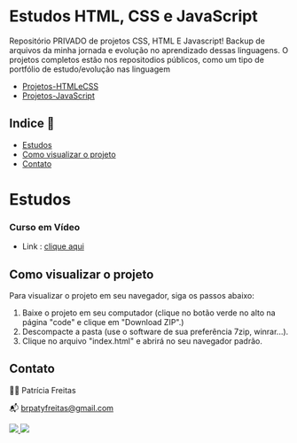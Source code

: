 # Estudos HTML, CSS e JavaScript

Repositório PRIVADO de projetos CSS, HTML E Javascript!
Backup de arquivos da minha jornada e evolução no aprendizado dessas linguagens.
O projetos completos estão nos repositodios públicos, como um tipo de portfólio de estudo/evolução nas linguagem

- [Projetos-HTMLeCSS](https://github.com/patyfreitasbr/projetos-HTMLeCSS)
- [Projetos-JavaScript](https://github.com/patyfreitasbr/projetos-JavaScript)

## Indice 🔗

- [Estudos](#estudos)
- [Como visualizar o projeto](#Como-visualizar-o-projeto)
- [Contato](#contato)

# Estudos

### Curso em Vídeo

- Link : [clique aqui]()

## Como visualizar o projeto

Para visualizar o projeto em seu navegador, siga os passos abaixo:

1. Baixe o projeto em seu computador (clique no botão verde no alto na página "code" e clique em "Download ZIP".)
2. Descompacte a pasta (use o software de sua preferência 7zip, winrar...).
3. Clique no arquivo "index.html" e abrirá no seu navegador padrão.

## Contato

👩‍💻 Patrícia Freitas

📬 brpatyfreitas@gmail.com

 <div><a href="https://www.linkedin.com/in/patyfreitasbr"><img src="https://img.shields.io/badge/LinkedIn-0077B5?style=for-the-badge&logo=linkedin&logoColor=white" target="_blank"></>
  <a href="https://www.instagram.com/patyfreitasbr"><img src="https://img.shields.io/badge/Instagram-E4405F?style=for-the-badge&logo=instagram&logoColor=white" target="_blank"></></div>
